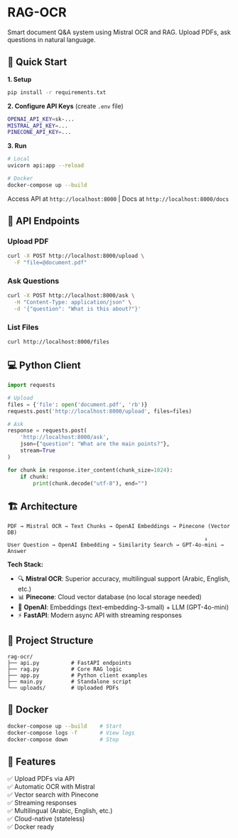 # RAG-OCR

Smart document Q&A system using Mistral OCR and RAG. Upload PDFs, ask questions in natural language.

## 🚀 Quick Start

**1. Setup**
```bash
pip install -r requirements.txt
```

**2. Configure API Keys** (create `.env` file)
```bash
OPENAI_API_KEY=sk-...
MISTRAL_API_KEY=...
PINECONE_API_KEY=...
```

**3. Run**
```bash
# Local
uvicorn api:app --reload

# Docker
docker-compose up --build
```

Access API at `http://localhost:8000` | Docs at `http://localhost:8000/docs`

## 📡 API Endpoints

### Upload PDF
```bash
curl -X POST http://localhost:8000/upload \
  -F "file=@document.pdf"
```

### Ask Questions
```bash
curl -X POST http://localhost:8000/ask \
  -H "Content-Type: application/json" \
  -d '{"question": "What is this about?"}'
```

### List Files
```bash
curl http://localhost:8000/files
```

## 💻 Python Client

```python
import requests

# Upload
files = {'file': open('document.pdf', 'rb')}
requests.post('http://localhost:8000/upload', files=files)

# Ask
response = requests.post(
    'http://localhost:8000/ask',
    json={"question": "What are the main points?"},
    stream=True
)

for chunk in response.iter_content(chunk_size=1024):
    if chunk:
        print(chunk.decode("utf-8"), end="")
```

## 🏗️ Architecture

```
PDF → Mistral OCR → Text Chunks → OpenAI Embeddings → Pinecone (Vector DB)
                                                              ↓
User Question → OpenAI Embedding → Similarity Search → GPT-4o-mini → Answer
```

**Tech Stack:**
- 🔍 **Mistral OCR**: Superior accuracy, multilingual support (Arabic, English, etc.)
- 📊 **Pinecone**: Cloud vector database (no local storage needed)
- 🤖 **OpenAI**: Embeddings (text-embedding-3-small) + LLM (GPT-4o-mini)
- ⚡ **FastAPI**: Modern async API with streaming responses

## 📁 Project Structure

```
rag-ocr/
├── api.py          # FastAPI endpoints
├── rag.py          # Core RAG logic
├── app.py          # Python client examples
├── main.py         # Standalone script
└── uploads/        # Uploaded PDFs
```

## 🐳 Docker

```bash
docker-compose up --build    # Start
docker-compose logs -f       # View logs
docker-compose down          # Stop
```

## 🌟 Features

✅ Upload PDFs via API  
✅ Automatic OCR with Mistral  
✅ Vector search with Pinecone  
✅ Streaming responses  
✅ Multilingual (Arabic, English, etc.)  
✅ Cloud-native (stateless)  
✅ Docker ready



